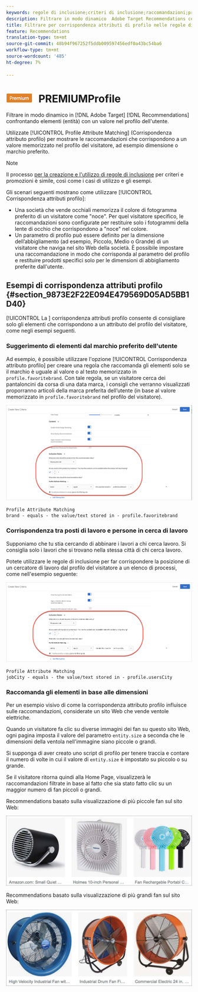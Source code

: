 ```yaml
---
keywords: regole di inclusione;criteri di inclusione;raccomandazioni;promozione;promozioni;filtro dinamico;dinamico;corrispondenza attributo profilo
description: Filtrare in modo dinamico  Adobe Target Recommendations confrontando elementi (entità) con un valore presente nel profilo dell'utente.
title: Filtrare per corrispondenza attributi di profilo nelle regole di inclusione dinamica in Target Recommendationsv
feature: Recommendations
translation-type: tm+mt
source-git-commit: 48b94f967252f5ddb009597456edf0a43bc54ba6
workflow-type: tm+mt
source-wordcount: '485'
ht-degree: 7%

---
```



# ![Corrispondenza attributo ](/help/assets/premium.png) PREMIUMProfile

Filtrare in modo dinamico in [!DNL Adobe Target] [!DNL Recommendations] confrontando elementi (entità) con un valore nel profilo dell&#39;utente.

Utilizzate [!UICONTROL Profile Attribute Matching] (Corrispondenza attributo profilo) per mostrare le raccomandazioni che corrispondono a un valore memorizzato nel profilo del visitatore, ad esempio dimensione o marchio preferito.

>[!NOTE]
>
>Il processo [per la creazione e l&#39;utilizzo di regole di inclusione](/help/c-recommendations/c-algorithms/use-dynamic-and-static-inclusion-rules.md) per criteri e promozioni è simile, così come i casi di utilizzo e gli esempi.

Gli scenari seguenti mostrano come utilizzare [!UICONTROL Corrispondenza attributi profilo]:

* Una società che vende occhiali memorizza il colore di fotogramma preferito di un visitatore come &quot;noce&quot;. Per quel visitatore specifico, le raccomandazioni sono configurate per restituire solo i fotogrammi della lente di occhio che corrispondono a &quot;noce&quot; nel colore.
* Un parametro di profilo può essere definito per la dimensione dell’abbigliamento (ad esempio, Piccolo, Medio o Grande) di un visitatore che naviga nel sito Web della società. È possibile impostare una raccomandazione in modo che corrisponda al parametro del profilo e restituire prodotti specifici solo per le dimensioni di abbigliamento preferite dall&#39;utente.

## Esempi di corrispondenza attributi profilo {#section_9873E2F22E094E479569D05AD5BB1D40}

[!UICONTROL La ] corrispondenza attributi profilo consente di consigliare solo gli elementi che corrispondono a un attributo del profilo del visitatore, come negli esempi seguenti.

### Suggerimento di elementi dal marchio preferito dell&#39;utente

Ad esempio, è possibile utilizzare l&#39;opzione [!UICONTROL Corrispondenza attributo profilo] per creare una regola che raccomanda gli elementi solo se il marchio è uguale al valore o al testo memorizzato in `profile.favoritebrand`. Con tale regola, se un visitatore cerca dei pantaloncini da corsa di una data marca, i consigli che verranno visualizzati proporranno articoli della marca preferita dell’utente (in base al valore memorizzato in `profile.favoritebrand` nel profilo del visitatore).

![Marchio preferito](/help/c-recommendations/c-algorithms/assets/favorite-brand.png)

```
Profile Attribute Matching
brand - equals - the value/text stored in - profile.favoritebrand
```

### Corrispondenza tra posti di lavoro e persone in cerca di lavoro

Supponiamo che tu stia cercando di abbinare i lavori a chi cerca lavoro. Si consiglia solo i lavori che si trovano nella stessa città di chi cerca lavoro.

Potete utilizzare le regole di inclusione per far corrispondere la posizione di un cercatore di lavoro dal profilo del visitatore a un elenco di processi, come nell&#39;esempio seguente:

![Città utente](/help/c-recommendations/c-algorithms/assets/city.png)

```
Profile Attribute Matching
jobCity - equals - the value/text stored in - profile.usersCity
```

### Raccomanda gli elementi in base alle dimensioni

Per un esempio visivo di come la corrispondenza attributo profilo influisce sulle raccomandazioni, considerate un sito Web che vende ventole elettriche.

Quando un visitatore fa clic su diverse immagini dei fan su questo sito Web, ogni pagina imposta il valore del parametro `entity.size` a seconda che le dimensioni della ventola nell&#39;immagine siano piccole o grandi.

Si supponga di aver creato uno script di profilo per tenere traccia e contare il numero di volte in cui il valore di `entity.size` è impostato su piccolo o su grande.

Se il visitatore ritorna quindi alla Home Page, visualizzerà le raccomandazioni filtrate in base al fatto che sia stato fatto clic su un maggior numero di fan piccoli o grandi.

Recommendations basato sulla visualizzazione di più piccole fan sul sito Web:

![raccomandazioni per i piccoli ventilatori](/help/c-recommendations/c-algorithms/assets/small-fans.png)

Recommendations basato sulla visualizzazione di più grandi fan sul sito Web:

![raccomandazioni per i fan di grandi dimensioni](/help/c-recommendations/c-algorithms/assets/large-fans.png)